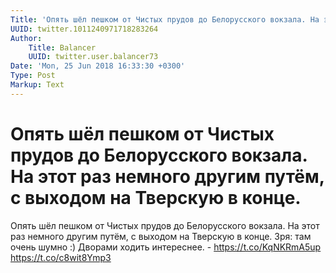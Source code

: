 ```yaml
---
Title: 'Опять шёл пешком от Чистых прудов до Белорусского вокзала. На этот раз немного другим путём, с выходом на Тверскую в конце.'
UUID: twitter.1011240971718283264
Author:
    Title: Balancer
    UUID: twitter.user.balancer73
Date: 'Mon, 25 Jun 2018 16:33:30 +0300'
Type: Post
Markup: Text
---
```


# Опять шёл пешком от Чистых прудов до Белорусского вокзала. На этот раз немного другим путём, с выходом на Тверскую в конце.

Опять шёл пешком от Чистых прудов до Белорусского вокзала.
На этот раз немного другим путём, с выходом на Тверскую в
конце. Зря: там очень шумно :) Дворами ходить интереснее. -
https://t.co/KqNKRmA5up https://t.co/c8wit8Ymp3